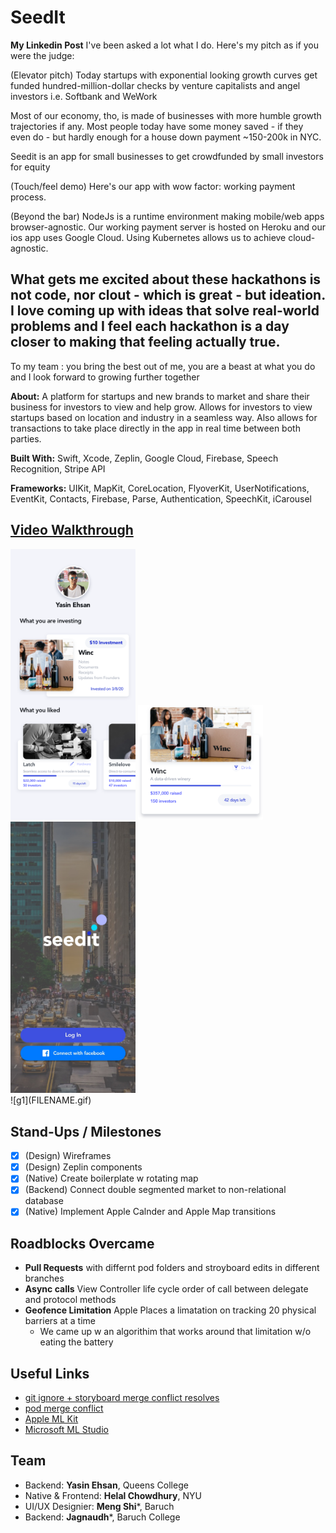 # SeedIt

**My Linkedin Post** I've been asked a lot what I do. Here's my pitch as if you were the judge:

(Elevator pitch) Today startups with exponential looking growth curves get funded hundred-million-dollar checks by venture capitalists and angel investors i.e. Softbank and WeWork

Most of our economy, tho, is made of businesses with more humble growth trajectories if any. Most people today have some money saved - if they even do - but hardly enough for a house down payment ~150-200k in NYC. 

Seedit is an app for small businesses to get crowdfunded by small investors for equity

(Touch/feel demo) Here's our app with wow factor: working payment process. 

(Beyond the bar) NodeJs is a runtime environment making mobile/web apps browser-agnostic. Our working payment server is hosted on Heroku and our ios app uses Google Cloud. Using Kubernetes allows us to achieve cloud-agnostic. 

What gets me excited about these hackathons is not code, nor clout - which is great - but ideation. I love coming up with ideas that solve real-world problems and I feel each hackathon is a day closer to making that feeling actually true.
---

To my team : you bring the best out of me, you are a beast at what you do and I look forward to growing further together 

**About:** A platform for startups and new brands to market and share their business for investors to view and help grow. Allows for investors to view startups based on location and industry in a seamless way. Also allows for transactions to take place directly in the app in real time between both parties. 

**Built With:** Swift, Xcode, Zeplin, Google Cloud, Firebase, Speech Recognition, Stripe API 

**Frameworks:** UIKit, MapKit, CoreLocation, FlyoverKit, UserNotifications, EventKit, Contacts, Firebase, Parse, Authentication, SpeechKit, iCarousel



## [Video Walkthrough](https://drive.google.com/file/d/1XRuPFrXK-Oo59HzjUoGmqqwhh42T6UDm/view?usp=sharing)
<div style="display: inline-block;">
  <div style="display: inline-block;">
  <img src="profile.png"  width="200">
  <img src="wincCard@3x.png"  width="200">
   <img src="intro.jpg"  width="200">

<!--   <img src="t5.png"  width="200"> -->
  <!-- <img src="assets/"  width="295"> -->
  <!-- <img src="assets/"  width="400"> -->
</div><br/>
![g1](FILENAME.gif)

## Stand-Ups / Milestones
- [x] (Design) Wireframes
- [x] (Design) Zeplin components
- [x] (Native) Create boilerplate w rotating map
- [x] (Backend) Connect double segmented market to non-relational database
- [x] (Native) Implement Apple Calnder and Apple Map transitions

## Roadblocks Overcame
- **Pull Requests** with differnt pod folders and stroyboard edits in different branches
- **Async calls** View Controller life cycle order of call between delegate and protocol methods
- **Geofence Limitation** Apple Places a limatation on tracking 20 physical barriers at a time
    - We came up w an algorithim that works around that limitation w/o eating the battery

## Useful Links
- [git ignore + storyboard merge conflict resolves](https://guides.codepath.com/ios/Using-Git-with-Terminal)
- [pod merge conflict](https://medium.com/@amlcurran/how-to-deal-with-conflicts-in-pod-folders-2eb9fa20f465)
- [Apple ML Kit](https://www.youtube.com/watch?v=p6GA8ODlnX0)
- [Microsoft ML Studio](https://studio.azureml.net/)





## Team
- Backend: **Yasin Ehsan**, Queens College
- Native & Frontend: **Helal Chowdhury**, NYU
- UI/UX Designier: **Meng Shi***, Baruch
- Backend: **Jagnaudh***, Baruch College
